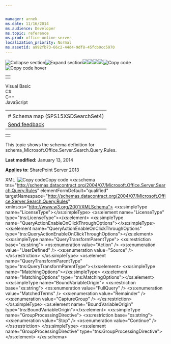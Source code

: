 ```yaml
---


manager: arnek
ms.date: 11/16/2014
ms.audience: Developer
ms.topic: reference
ms.prod: office-online-server
localization_priority: Normal
ms.assetid: a992fb73-66c2-44d4-9df8-45fcb0cc5970
---
```


![Collapse
section](../icons/collapse_all.gif "Collapse section")![Expand
section](../icons/expand_all.gif "Expand section")![](../icons/collapse_all.gif)![](../icons/expand_all.gif)![](../icons/dropdown.gif)![](../icons/dropdownHover.gif)![Copy
code](../icons/copycode.gif "Copy code")![Copy code
hover](../icons/copycodeHighlight.gif "Copy code hover")
<table>
<tbody>
<tr class="odd">
<td align="left"></td>
</tr>
</tbody>
</table>

Visual Basic  
C\#  
C++  
JavaScript  

<table>
<tbody>
<tr class="odd">
<td align="left"><span id="runningHeaderText"></span></td>
</tr>
<tr class="even">
<td align="left"># Schema map (SPS15XSDSearchSet4)</td>
</tr>
<tr class="odd">
<td align="left"><span id="headfeedbackarea" class="feedbackhead"><a href="javascript:SubmitFeedback(&#39;docthis@Microsoft.com&#39;,&#39;&#39;,&#39;&#39;,&#39;&#39;,&#39;1.0.18082.1225&#39;,&#39;%0\dThank%20you%20for%20your%20feedback.%20The%20developer%20writing%20teams%20use%20your%20feedback%20to%20improve%20documentation.%20While%20we%20are%20reviewing%20your%20feedback,%20we%20may%20send%20you%20e-mail%20to%20ask%20for%20clarification%20or%20feedback%20on%20a%20solution.%20We%20do%20not%20use%20your%20e-mail%20address%20for%20any%20other%20purpose%20and%20we%20delete%20it%20after%20we%20finish%20our%20review.%0\AFor%20further%20information%20about%20the%20privacy%20policies%20of%20Microsoft,%20please%20see%20http://privacy.microsoft.com/en-us/default.aspx.%0\A%0\d&#39;,&#39;Customer%20feedback&#39;);">Send feedback</a></span></td>
</tr>
</tbody>
</table>

<table>
<colgroup>
<col width="100%" />
</colgroup>
<tbody>
<tr class="odd">
<td align="left"></td>
</tr>
</tbody>
</table>

This topic shows the schema definition for <span
class="keyword">schema\_Microsoft.Office.Server.Search.Query.Rules</span>.

**Last modified:** January 13, 2014

**Applies to**: SharePoint Server 2013

<span codelanguage="xmlLang"></span>
XML 
<span class="copyCode" onclick="CopyCode(this)"
onkeypress="CopyCode_CheckKey(this, event)"
onmouseover="ChangeCopyCodeIcon(this)"
onmouseout="ChangeCopyCodeIcon(this)" tabindex="0">![Copy
code](../icons/copycode.gif "Copy code")Copy code</span>
    <xs:schema tns="http://schemas.datacontract.org/2004/07/Microsoft.Office.Server.Search.Query.Rules" elementFormDefault="qualified" targetNamespace="http://schemas.datacontract.org/2004/07/Microsoft.Office.Server.Search.Query.Rules" xmlns:xs="http://www.w3.org/2001/XMLSchema">
        <xs:simpleType name="LicenseType"></xs:simpleType>
        <xs:element name="LicenseType" type="tns:LicenseType"></xs:element>
        <xs:simpleType name="QueryActionEnableOnClickThroughOptions"></xs:simpleType>
        <xs:element name="QueryActionEnableOnClickThroughOptions" type="tns:QueryActionEnableOnClickThroughOptions"></xs:element>
        <xs:simpleType name="QueryTransformParentType">
            <xs:restriction base="xs:string">
                <xs:enumeration value="Action" />
                <xs:enumeration value="UserDefined" />
                <xs:enumeration value="Source" />
            </xs:restriction>
        </xs:simpleType>
        <xs:element name="QueryTransformParentType" type="tns:QueryTransformParentType"></xs:element>
        <xs:simpleType name="MatchingOptions"></xs:simpleType>
        <xs:element name="MatchingOptions" type="tns:MatchingOptions"></xs:element>
        <xs:simpleType name="BoundVariableOrigin">
            <xs:restriction base="xs:string">
                <xs:enumeration value="FullQuery" />
                <xs:enumeration value="MatchedTerms" />
                <xs:enumeration value="Remainder" />
                <xs:enumeration value="CaptureGroup" />
            </xs:restriction>
        </xs:simpleType>
        <xs:element name="BoundVariableOrigin" type="tns:BoundVariableOrigin"></xs:element>
        <xs:simpleType name="GroupProcessingDirective">
            <xs:restriction base="xs:string">
                <xs:enumeration value="Stop" />
                <xs:enumeration value="Continue" />
            </xs:restriction>
        </xs:simpleType>
        <xs:element name="GroupProcessingDirective" type="tns:GroupProcessingDirective"></xs:element>
    </xs:schema>








